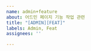 ```yaml
---
name: admin+feature
about: 어드민 페이지 기능 작업 관련
title: "[ADMIN][FEAT]"
labels: Admin, Feat
assignees: ''

---
```



